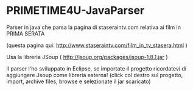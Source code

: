 PRIMETIME4U-JavaParser
======================

Parser in java che parsa la pagina di staseraintv.com relativa ai film in PRIMA SERATA

(questa pagina qui: http://www.staseraintv.com/film_in_tv_stasera.html )

Usa la libreria JSoup ( http://jsoup.org/packages/jsoup-1.8.1.jar )

Il parser l'ho sviluppato in Eclipse, se importate il progetto ricordatevi di aggiungere Jsoup come libreria esterna! (click col destro sul progetto, import, archive files, browse e selezionate il jar scaricato)
